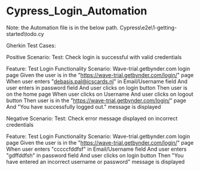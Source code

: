 # Cypress_Login_Automation

Note: the Automation file is in the below path.
Cypress\e2e\1-getting-started\todo.cy


Gherkin Test Cases:

Positive Scenario:
Test: Check login is successful with valid credentials

Feature: Test Login Functionality
Scenario: Wave-trial.getbynder.com login page
Given the user is in the "https://wave-trial.getbynder.com/login/" page
When user enters "debasis.pal@icscards.nl" in Email/Username field
And user enters in password field
And user clicks on login button
Then user is on the home page
When user clicks on Username
And user clicks on logout button
Then user is in the "https://wave-trial.getbynder.com/login/" page
And "You have successfully logged out." message is displayed


Negative Scenario:
Test: Check error message displayed on incorrect credentials

Feature: Test Login Functionality
Scenario: Wave-trial.getbynder.com login page
Given the user is in the "https://wave-trial.getbynder.com/login/" page
When user enters "cccccfddfsf" in Email/Username field
And user enters "gdffddfsh" in password field
And user clicks on login button
Then "You have entered an incorrect username or password" message is displayed
